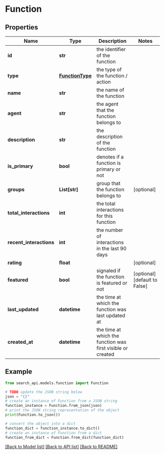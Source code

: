 # Function


## Properties

Name | Type | Description | Notes
------------ | ------------- | ------------- | -------------
**id** | **str** | the identifier of the function | 
**type** | [**FunctionType**](FunctionType.md) | the type of the function / action | 
**name** | **str** | the name of the function | 
**agent** | **str** | the agent that the function belongs to | 
**description** | **str** | the description of the function | 
**is_primary** | **bool** | denotes if a function is primary or not | 
**groups** | **List[str]** | group that the function belongs to | [optional] 
**total_interactions** | **int** | the total interactions for this function | 
**recent_interactions** | **int** | the number of interactions in the last 90 days | 
**rating** | **float** |  | [optional] 
**featured** | **bool** | signaled if the function is featured or not | [optional] [default to False]
**last_updated** | **datetime** | the time at which the function was last updated at | 
**created_at** | **datetime** | the time at which the function was first visible or created | 

## Example

```python
from search_api.models.function import Function

# TODO update the JSON string below
json = "{}"
# create an instance of Function from a JSON string
function_instance = Function.from_json(json)
# print the JSON string representation of the object
print(Function.to_json())

# convert the object into a dict
function_dict = function_instance.to_dict()
# create an instance of Function from a dict
function_from_dict = Function.from_dict(function_dict)
```
[[Back to Model list]](../README.md#documentation-for-models) [[Back to API list]](../README.md#documentation-for-api-endpoints) [[Back to README]](../README.md)


